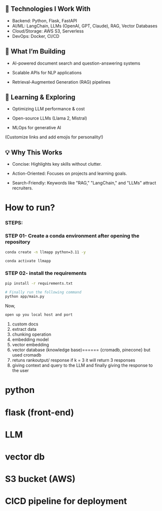 
## 🔧 Technologies I Work With

* Backend: Python, Flask, FastAPI
* AI/ML: LangChain, LLMs (OpenAI, GPT, Claude), RAG, Vector Databases
* Cloud/Storage: AWS S3, Serverless
* DevOps: Docker, CI/CD

## 🚀 What I’m Building
* AI-powered document search and question-answering systems

* Scalable APIs for NLP applications

* Retrieval-Augmented Generation (RAG) pipelines

## 🌱 Learning & Exploring
* Optimizing LLM performance & cost

* Open-source LLMs (Llama 2, Mistral)

* MLOps for generative AI

(Customize links and add emojis for personality!)

## 💡 Why This Works
* Concise: Highlights key skills without clutter.

* Action-Oriented: Focuses on projects and learning goals.

* Search-Friendly: Keywords like "RAG," "LangChain," and "LLMs" attract recruiters.

# How to run?

### STEPS:


### STEP 01- Create a conda environment after opening the repository

```bash
conda create -n llmapp python=3.11 -y
```

```bash
conda activate llmapp
```


### STEP 02- install the requirements
```bash
pip install -r requirements.txt
```


```bash
# Finally run the following command
python app/main.py
```

Now,
```bash
open up you local host and port
```



1) custom docs
2) extract data
3) chunking operation
4) embedding model
4) vector embedding
5) vector database (knowledge base)====== {cromadb, pinecone}  but used cromadb
6) retuns rankoutput/ response if k = 3 it will return 3 responses
7) giving context and query to the LLM and finally giving the response to the user


#  python
# flask (front-end)
# LLM 
# vector db
# S3 bucket (AWS)
# CICD pipeline for deployment



